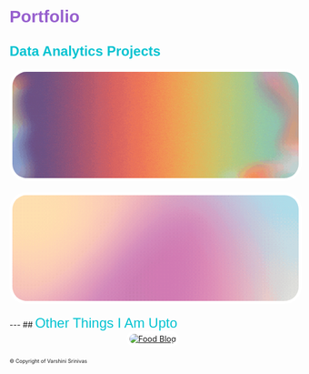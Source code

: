 <style>
  .project-container {
    position: relative;
    display: flex;
    justify-content: center; /* Center the container */
    margin-left: auto;
    margin-right: auto;
    margin-bottom: 20px;
    width: 100%; /* Set the container width to be responsive */
  }
  .project-image {
    border-radius: 30px;
    overflow: hidden;
    border: 5px solid white;
    display: block;
    max-width: 100%; /* Ensure the image scales responsively */
    height: auto;
  }
  .overlay {
    position: absolute;
    top: -5px;
    left: -5px;
    right: -5px;
    bottom: -5px;
    background-color: rgba(255, 255, 255, 0.83);
    display: flex;
    align-items: center;
    justify-content: center;
    opacity: 0;
    transition: opacity 0.15s ease;
    border-radius: 35px;
  }
  .project-title {
    font-family: 'Bebas Neue', sans-serif;
    text-align: left; /* Left-align the h3 text */
    color: #f76aa4;
    font-size: 28px;
    margin: 0;
    padding: 20px;
    text-shadow: 0 0 10px rgba(255, 255, 255, 0.8),
                 0 0 20px rgba(255, 255, 255, 0.8),
                 0 0 30px rgba(255, 255, 255, 0.8);
    letter-spacing: 1px;
  }
  .project-container:hover .overlay {
    opacity: 1;
  }
</style>

<link href='https://fonts.googleapis.com/css?family=Bungee+Shade|Black+Han+Sans|Bebas+Neue|Jost' rel='stylesheet'>

# <span style="font-family: 'Bungee Shade', sans-serif; color: #9760ce; font-size: 30px;">Portfolio</span>

## <span style="font-family: 'Bungee Shade', sans-serif; color: #04c3d1; font-size: 24px;">Data Analytics Projects</span>

<div class="project-container">
  <a href="https://v4rshi.github.io/seasons_eda.html">
    <img src="images/spotify_project/seasons_eda.gif?raw=true" alt="Seasons EDA" class="project-image">
    <div class="overlay">
      <h3 class="project-title">Analyzing 9 years of Spotify Data</h3>
    </div>
  </a>
</div>

<div class="project-container">
  <a href="https://v4rshi.github.io/sentiment_analysis.html">
    <img src="images/spotify_project/sentiment_analysis.gif?raw=true" alt="Sentiment Analysis" class="project-image">
    <div class="overlay">
      <h3 class="project-title">Sentiment Analysis on Spotify Data</h3>
    </div>
  </a>
</div>
---
## <span style="font-family: 'Bungee Shade', sans-serif; color: #04c3d1; font-size: 24px;">Other Things I Am Upto</span>

<div class="project-container">
  <a href="https://v4rshi.github.io/sentiment_analysis.html">
    <img src="images/chubby_page.gif?raw=true" alt="Food Blog" class="project-image">
    <div class="overlay">
      <h3 class="project-title">Food Blog + Recipes</h3>
    </div>
  </a>
</div>
<p style="font-size:9px">© Copyright of Varshini Srinivas</p>
